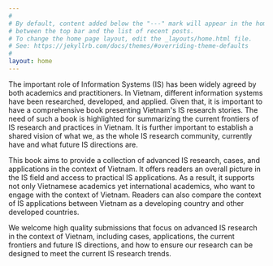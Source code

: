 ```yaml
---
#
# By default, content added below the "---" mark will appear in the home page
# between the top bar and the list of recent posts.
# To change the home page layout, edit the _layouts/home.html file.
# See: https://jekyllrb.com/docs/themes/#overriding-theme-defaults
#
layout: home
---
```


The important role of Information Systems (IS) has been widely agreed by both academics and practitioners. In Vietnam, different information systems have been researched, developed, and applied. Given that, it is important to have a comprehensive book presenting Vietnam's IS research stories. The need of such a book is highlighted for summarizing the current frontiers of IS research and practices in Vietnam. It is further important to establish a shared vision of what we, as the whole IS research community, currently have and what future IS directions are. 

This book aims to provide a collection of advanced IS research, cases, and applications in the context of Vietnam. It offers readers an overall picture in the IS field and access to practical IS applications. As a result, it supports not only Vietnamese academics yet international academics, who want to engage with the context of Vietnam. Readers can also compare the context of IS applications between Vietnam as a developing country and other developed countries. 

We welcome high quality submissions that focus on advanced IS research in the context of Vietnam, including cases, applications, the current frontiers and future IS directions, and how to ensure our research can be designed to meet the current IS research trends. 